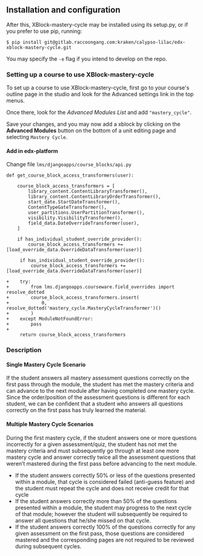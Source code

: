 ## Installation and configuration

After this, XBlock-mastery-cycle may be installed using its setup.py, or if you prefer to use pip, running:

    $ pip install git@gitlab.raccoongang.com:kraken/calypso-lilac/edx-xblock-mastery-cycle.git

You may specify the `-e` flag if you intend to develop on the repo.

### Setting up a course to use XBlock-mastery-cycle

To set up a course to use XBlock-mastery-cycle, first go to your course's outline page in the studio and look
for the Advanced settings link in the top menus.

Once there, look for the *Advanced Modules List* and add `"mastery_cycle"`.

Save your changes, and you may now add a xblock by clicking on the **Advanced Modules** button on the bottom of a
unit editing page and selecting `Mastery Cycle`.

#### Add in edx-platform

Change file `lms/djangoapps/course_blocks/api.py`

````
def get_course_block_access_transformers(user):
    
    course_block_access_transformers = [
        library_content.ContentLibraryTransformer(),
        library_content.ContentLibraryOrderTransformer(),
        start_date.StartDateTransformer(),
        ContentTypeGateTransformer(),
        user_partitions.UserPartitionTransformer(),
        visibility.VisibilityTransformer(),
        field_data.DateOverrideTransformer(user),
    ]

    if has_individual_student_override_provider():
        course_block_access_transformers += [load_override_data.OverrideDataTransformer(user)]

     if has_individual_student_override_provider():
         course_block_access_transformers += [load_override_data.OverrideDataTransformer(user)]

+    try:
+        from lms.djangoapps.courseware.field_overrides import resolve_dotted
+        course_block_access_transformers.insert(
+            0, resolve_dotted('mastery_cycle.MasteryCycleTransformer')()
+        )
+    except ModuleNotFoundError:
+        pass
+
     return course_block_access_transformers
````

### Description

#### Single Mastery Cycle Scenario 
If the student answers all mastery assessment questions correctly on the first pass  through the module, 
the student has met the mastery criteria and can advance to the  next module after having completed one mastery cycle. 
Since the order/position of the  assessment questions is different for each student, 
we can be confident that a student  who answers all questions correctly on the first pass has truly learned the material.

#### Multiple Mastery Cycle Scenarios 
During the first mastery cycle, if the student answers one or more questions incorrectly for a given assessment/quiz, 
the student has not met the mastery criteria and must subsequently go through at least one more mastery cycle 
and answer correctly twice all the assessment questions that weren’t mastered during the first pass before advancing to the next module.

- If the student answers correctly 50% or less of the questions presented within a module, that cycle is considered failed (anti-guess feature) and the student  must repeat the cycle and does not receive credit for that cycle
- If the student answers correctly more than 50% of the questions presented  within a module, the student may progress to the next cycle of that module;  however the student will subsequently be required to answer all questions that  he/she missed on that cycle. 
- If the student answers correctly 100% of the questions correctly for any given  assessment on the first pass, those questions are considered mastered and  the corresponding pages are not required to be reviewed during subsequent cycles.
